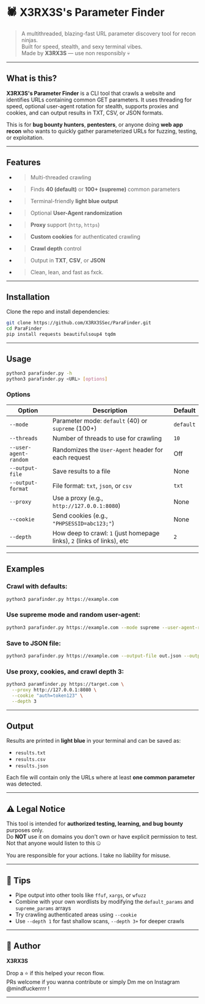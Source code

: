 # 🕷️ X3RX3S's Parameter Finder

> A multithreaded, blazing-fast URL parameter discovery tool for recon ninjas.  
> Built for speed, stealth, and sexy terminal vibes.  
> Made by **X3RX3S** — use non responsibly 💀

---

## What is this?

**X3RX3S's Parameter Finder** is a CLI tool that crawls a website and identifies URLs containing common GET parameters. It uses threading for speed, optional user-agent rotation for stealth, supports proxies and cookies, and can output results in TXT, CSV, or JSON formats.

This is for **bug bounty hunters**, **pentesters**, or anyone doing **web app recon** who wants to quickly gather parameterized URLs for fuzzing, testing, or exploitation.

---

## Features

- > Multi-threaded crawling
- > Finds **40 (default)** or **100+ (supreme)** common parameters
- > Terminal-friendly **light blue output**
- > Optional **User-Agent randomization**
- > **Proxy** support (`http`, `https`)
- > **Custom cookies** for authenticated crawling
- > **Crawl depth** control
- > Output in **TXT**, **CSV**, or **JSON**
- > Clean, lean, and fast as fxck.

---

## Installation

Clone the repo and install dependencies:

```bash
git clone https://github.com/X3RX3SSec/ParaFinder.git
cd ParaFinder 
pip install requests beautifulsoup4 tqdm
```

---

## Usage

```bash
python3 parafinder.py -h
python3 parafinder.py <URL> [options]
```

### Options

| Option                | Description                                                                 | Default       |
|----------------------|-----------------------------------------------------------------------------|---------------|
| `--mode`             | Parameter mode: `default` (40) or `supreme` (100+)                          | `default`     |
| `--threads`          | Number of threads to use for crawling                                       | `10`          |
| `--user-agent-random`| Randomizes the `User-Agent` header for each request                         | Off           |
| `--output-file`      | Save results to a file                                                      | None          |
| `--output-format`    | File format: `txt`, `json`, or `csv`                                        | `txt`         |
| `--proxy`            | Use a proxy (e.g., `http://127.0.0.1:8080`)                                 | None          |
| `--cookie`           | Send cookies (e.g., `"PHPSESSID=abc123;"`)                                  | None          |
| `--depth`            | How deep to crawl: `1` (just homepage links), `2` (links of links), etc     | `2`           |

---

## Examples

### Crawl with defaults:

```bash
python3 parafinder.py https://example.com
```

### Use supreme mode and random user-agent:

```bash
python3 parafinder.py https://example.com --mode supreme --user-agent-random
```

### Save to JSON file:

```bash
python3 parafinder.py https://example.com --output-file out.json --output-format json
```

### Use proxy, cookies, and crawl depth 3:

```bash
python3 paramfinder.py https://target.com \
  --proxy http://127.0.0.1:8080 \
  --cookie "auth=token123" \
  --depth 3
```

---

## Output

Results are printed in **light blue** in your terminal and can be saved as:

- `results.txt`
- `results.csv`
- `results.json`

Each file will contain only the URLs where at least **one common parameter** was detected.

---

## ⚠️ Legal Notice

This tool is intended for **authorized testing, learning, and bug bounty** purposes only.  
Do **NOT** use it on domains you don't own or have explicit permission to test. Not that anyone would listen to this 🤐

You are responsible for your actions. I take no liability for misuse.

---

## 🧠 Tips

- Pipe output into other tools like `ffuf`, `xargs`, or `wfuzz`
- Combine with your own wordlists by modifying the `default_params` and `supreme_params` arrays
- Try crawling authenticated areas using `--cookie`
- Use `--depth 1` for fast shallow scans, `--depth 3+` for deeper crawls

---

## 🤘 Author

**X3RX3S**

Drop a ⭐ if this helped your recon flow.  
PRs welcome if you wanna contribute or simply Dm me on Instagram @mindfuckerrrr !

---
